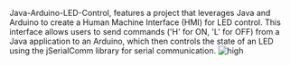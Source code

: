 Java-Arduino-LED-Control, features a project that leverages Java and Arduino to create a Human Machine Interface (HMI) for LED control.
This interface allows users to send commands ('H' for ON, 'L' for OFF) from a Java application to an Arduino, which then controls the state of an LED using the jSerialComm library for serial communication.
![high](https://github.com/EronaIslami/Java_Arduino_LED_Control/assets/132479567/3d104482-6056-407c-b0ff-71aa2085f99f)

